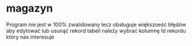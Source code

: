 # magazyn
Program nie jest w 100% zwalidowany lecz obsługuje większoeść błędów
aby edytować lub usunąć rekord tabeli należy wybrać kolumnę Id rekordu który nas interesuje
